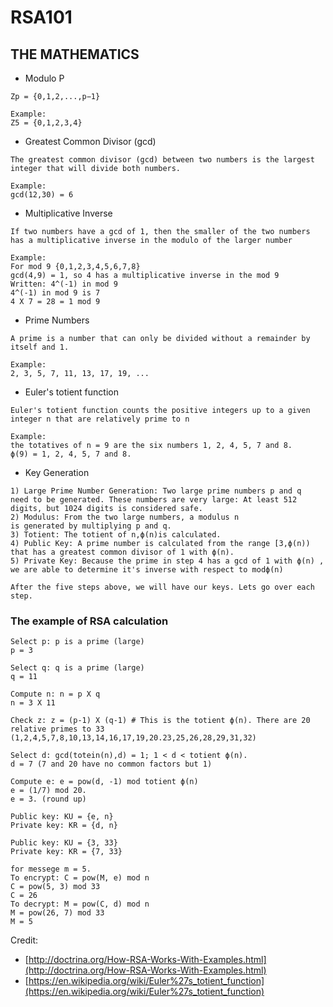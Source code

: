 # RSA101

## THE MATHEMATICS
* Modulo P
```
Zp = {0,1,2,...,p−1}

Example:
Z5 = {0,1,2,3,4}

```
* Greatest Common Divisor (gcd)
```
The greatest common divisor (gcd) between two numbers is the largest integer that will divide both numbers. 

Example:
gcd(12,30) = 6
```
* Multiplicative Inverse
```
If two numbers have a gcd of 1, then the smaller of the two numbers has a multiplicative inverse in the modulo of the larger number

Example:
For mod 9 {0,1,2,3,4,5,6,7,8}
gcd(4,9) = 1, so 4 has a multiplicative inverse in the mod 9
Written: 4^(-1) in mod 9
4^(-1) in mod 9 is 7
4 X 7 = 28 = 1 mod 9
```
* Prime Numbers
```
A prime is a number that can only be divided without a remainder by itself and 1.

Example:
2, 3, 5, 7, 11, 13, 17, 19, ...
```
* Euler's totient function
```
Euler's totient function counts the positive integers up to a given integer n that are relatively prime to n

Example:
the totatives of n = 9 are the six numbers 1, 2, 4, 5, 7 and 8.
ϕ(9) = 1, 2, 4, 5, 7 and 8.
```
* Key Generation
```
1) Large Prime Number Generation: Two large prime numbers p and q
need to be generated. These numbers are very large: At least 512 digits, but 1024 digits is considered safe.
2) Modulus: From the two large numbers, a modulus n
is generated by multiplying p and q.
3) Totient: The totient of n,ϕ(n)is calculated.
4) Public Key: A prime number is calculated from the range [3,ϕ(n)) that has a greatest common divisor of 1 with ϕ(n).
5) Private Key: Because the prime in step 4 has a gcd of 1 with ϕ(n) , we are able to determine it's inverse with respect to modϕ(n)

After the five steps above, we will have our keys. Lets go over each step.
```


### The example of RSA calculation
```
Select p: p is a prime (large)
p = 3

Select q: q is a prime (large)
q = 11

Compute n: n = p X q
n = 3 X 11

Check z: z = (p-1) X (q-1) # This is the totient ϕ(n). There are 20 relative primes to 33 (1,2,4,5,7,8,10,13,14,16,17,19,20.23,25,26,28,29,31,32)

Select d: gcd(totein(n),d) = 1; 1 < d < totient ϕ(n). 
d = 7 (7 and 20 have no common factors but 1)

Compute e: e = pow(d, -1) mod totient ϕ(n)
e = (1/7) mod 20.
e = 3. (round up)

Public key: KU = {e, n}
Private key: KR = {d, n}

Public key: KU = {3, 33}
Private key: KR = {7, 33}

for messege m = 5.
To encrypt: C = pow(M, e) mod n
C = pow(5, 3) mod 33
C = 26
To decrypt: M = pow(C, d) mod n
M = pow(26, 7) mod 33
M = 5

```

Credit: 
* [http://doctrina.org/How-RSA-Works-With-Examples.html](http://doctrina.org/How-RSA-Works-With-Examples.html)
* [https://en.wikipedia.org/wiki/Euler%27s_totient_function](https://en.wikipedia.org/wiki/Euler%27s_totient_function)